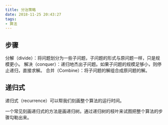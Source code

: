 ```yaml
---
title: 分治策略
date: 2018-11-25 20:43:27
tags:
- 算法
---
```


## 步骤

分解（divide）：将问题划分为一些子问题，子问题的形式与原问题一样，只是规模更小。
解决（conquer）：递归地杰出子问题。如果子问题的规模足够小，则停止递归，直接求解。
合并（Combine）：将子问题的解组合成原问题的解。

## 递归式

递归式（recurrence）可以帮我们刻画整个算法的运行时间。

一个常见刻画递归式的方法是画递归树。通过递归树的枝叶来试图把整个算法的步骤勾勒出来。